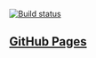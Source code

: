 
[![Build status](https://ci.appveyor.com/api/projects/status/t18d5g3lmcewyhwp?svg=true)](https://ci.appveyor.com/project/pvova21/http-dz-fronted)
## [GitHub Pages](https://galiullinar.github.io/netology-frontend/)